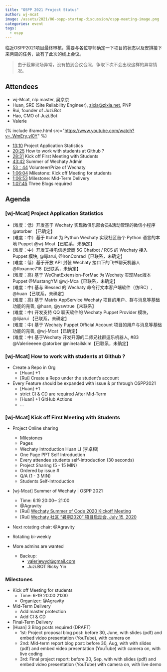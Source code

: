 ```yaml
---
title: "OSPP 2021 Project Status"
author: wj-mcat
image: /assets/2021/06-ospp-startup-discussion/ospp-meeting-image.png
categories: event
tags:
  - ospp
---
```


临近OSPP2021项目最终审核，需要与各位导师确定一下项目的状态以及安排接下来两周的任务，故有了此次的线上会议。

> 由于截屏现场异常，没有拍到会议合照，争取下次不会出现这样的异常情况。

## Attendees

- wj-Mcat, nlp master, 吴京京
- Huan, SRE (Site Reliability Engineer), zixia@zixia.net, PNP
- Rui, founder of Juzi.Bot
- Hao, CMO of Juzi.Bot
- Valerie

{% include iframe.html src="https://www.youtube.com/watch?v=_WmEry_yl0Y" %}

- [13:10](https://youtu.be/_WmEry_yl0Y?t=790) Project Application Statistics
- [20:25](https://youtu.be/_WmEry_yl0Y?t=1256) How to work with students at Github ?
- [28:31](https://youtu.be/_WmEry_yl0Y?t=1711) Kick off First Meeting with Students
- [43:42](https://youtu.be/_WmEry_yl0Y?t=2622) Summer of Wechaty Admin
- [53：44](https://youtu.be/_WmEry_yl0Y?t=3224) Volunteer/Prize of Wechaty
- [1:06:04](https://youtu.be/_WmEry_yl0Y?t=3964) Milestone: Kick off Meeting for students
- [1:06:53](https://youtu.be/_WmEry_yl0Y?t=4013) Milestone: Mid-Term Delivery
- [1:07:45](https://youtu.be/_WmEry_yl0Y?t=4065) Three Blogs required

## Agenda

### [wj-Mcat] Project Application Statistics

- (难度：低）开发基于 Wechaty 实现微俱乐部会员&活动管理的微信小程序 @atorber 【已确定】
- (难度：中）基于 Itchat 为 Python Wechaty 实现社区首个 Python 语言的本地 Puppet @wj-Mcat【已联系，未确定】
- (难度：中）开发支持电信运营商 5G Chatbot / RCS 的 Wechaty 接入 Puppet 模块, @lijiarui, @IronConrad【已联系，未确定】
- (难度：低）基于开放 API 封装 Wechaty 接口下的飞书聊天机器人 @Roxanne718【已联系，未确定】
- (难度：高) 基于 WeChatExtension-ForMac 为 Wechaty 实现Mac版本Puppet @MustangYM @wj-Mca【已联系，未确定】
- (难度：中) 基与 Blessed 的 Wechaty 命令行文本客户端软件（仿IRC）, @huan【已联系，未确定】
- (难度：高) 基于 Matrix AppService Wechaty 项目的用户、群与消息等基础功能的完善, @huan, @yswtrue【未联系】
- (难度：中) 开发支持 QQ 聊天软件的 Wechaty Puppet Provider 模块， @lijiarui 【已联系，未确定】
- (难度：中) 基于 Wechaty Puppet Official Account 项目的用户与消息等基础功能的完善, @wj-Mcat【已确定】
- (难度：中) 基于Wechaty 开发开源的二师兄社群逗乐机器人, #83 @Valerieeeee @atorber @ninetailskim【已联系，未确定】

### [wj-Mcat] How to work with students at Github ?

- Create a Repo in Org
  - [Huan] +1
  - [Rui] Create a Repo under the student’s account
- Every Feature should be expanded with issue & pr through OSPP2021
  - [Huan] +1
  - strict CI & CD are required After Mid-Term
  - [Huan] +1 GitHub Actions
  - ...

### [wj-Mcat] Kick off First Meeting with Students

- Project Online sharing
  - Milestones
  - Pages
  - Wechaty Introduction Huan LI (李卓桓)
  - One Page PPT Self Introduction
  - Every attendee students self-introduction (30 seconds)
  - Project Sharing (5 - 15 MIN)
  - Ordered by issue #
  - Q/A (1 - 3 MIN)
  - Students Self-Introduction

- [wj-Mcat] Summer of Wechaty | OSPP 2021
  - Time: 6.19 20:00~ 21:00
  - @Agravity
  - [Rui] [Wechaty Summer of Code 2020 Kickoff Meeting](https://wechaty.js.org/2020/07/20/wechaty-soc-kick-off-meeting/)
  - [Rui] [Wechaty 社区 “暑期2020” 项目启动会, July 15, 2020](https://www.youtube.com/watch?v=Irfj7W4RYlI&list=PL8hd9KDTdarDXf_Rxtr8meKhxtgcXMInh&index=18)

- Next rotating chair: @Agravity
- Rotating bi-weekly
- More admins are wanted
  - Backup:
    - valeriewyd@gmail.com
    - Juzi.BOT Ricky Yin

### Milestones

- Kick off Meeting for students
  - Time: 6-19 20:00 21:00
  - Organizer: @Agravity
- Mid-Term Delivery
  - Add master protection
  - Add CI & CD
- Final-Term Delivery
- [Huan] 3 Blog posts required (DRAFT)
  - 1st: Project proposal blog post: before 30, June, with slides (pdf) and embed video presentation (YouTube), with camera on
  - 2nd: Mid-term report blog post: before 30, Aug, with with slides (pdf) and embed video presentation (YouTube) with camera on, with live coding
  - 3rd: Final project report: before 30, Sep, with with slides (pdf) and embed video presentation (YouTube) with camera on, with live demo
